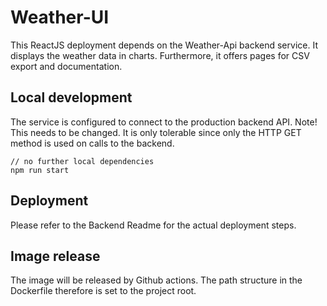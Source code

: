 # Weather-UI

This ReactJS deployment depends on the Weather-Api backend service. It displays the weather data in charts. Furthermore,
it offers pages for CSV export and documentation.

## Local development

The service is configured to connect to the production backend API.
Note! This needs to be changed. It is only tolerable since only the HTTP GET method is used on calls to the backend.

```
// no further local dependencies
npm run start
```

## Deployment

Please refer to the Backend Readme for the actual deployment steps.

## Image release

The image will be released by Github actions. The path structure in the Dockerfile therefore is set to the project root.